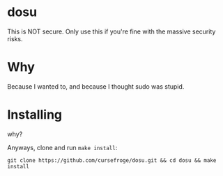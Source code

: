 # dosu
This is NOT secure. Only use this if you're fine with the massive security risks.

# Why
Because I wanted to, and because I thought sudo was stupid.

# Installing
why?

Anyways, clone and run `make install`:

`git clone https://github.com/cursefroge/dosu.git && cd dosu && make install`
